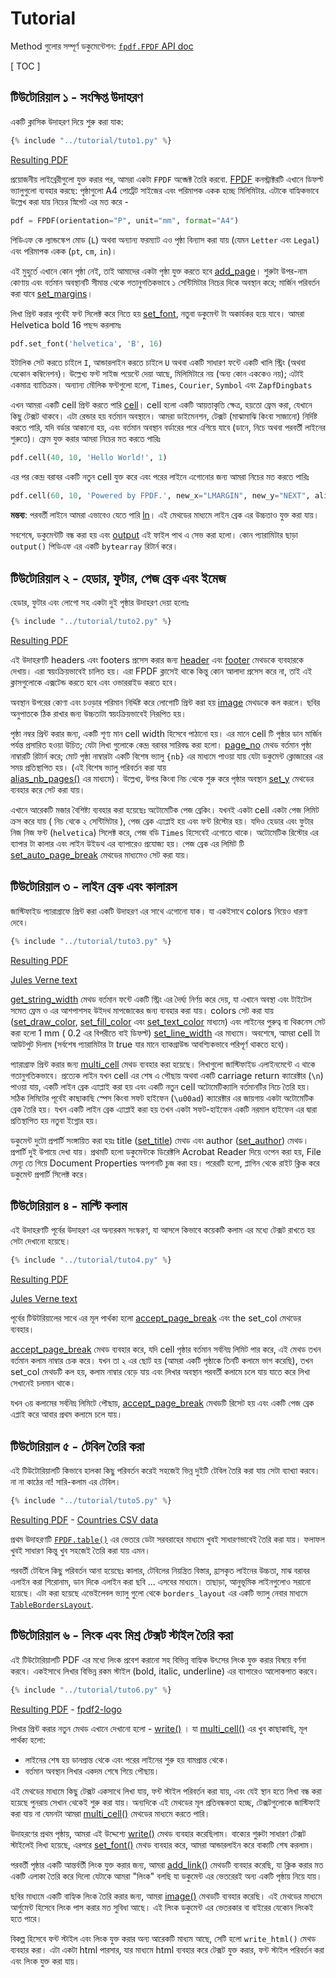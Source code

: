 # Tutorial #

Method গুলোর সম্পূর্ণ ডকুমেন্টেশন: [`fpdf.FPDF` API doc](https://pyfpdf.github.io/fpdf2/fpdf/fpdf.html#fpdf.fpdf.FPDF)

[ TOC ]

## টিউটোরিয়াল ১ - সংক্ষিপ্ত উদাহরণ ##

একটি ক্লাসিক উদাহরণ দিয়ে শুরু করা যাক:

```python
{% include "../tutorial/tuto1.py" %}
```

[Resulting PDF](https://github.com/py-pdf/fpdf2/raw/master/tutorial/tuto1.pdf)

প্রয়োজনীয় লাইব্রেরীগুলো যুক্ত করার পর, আমরা একটা `FPDF` অব্জেক্ট তৈরি করবো. 
[FPDF](fpdf/fpdf.html#fpdf.fpdf.FPDF) কনস্ট্রাক্টরটি এখানে ডিফল্ট ভ্যালুগুলো ব্যবহার করছে: 
পৃষ্ঠাগুলো A4 পোর্ট্রেট সাইজের এবং পরিমাপক একক হচ্ছে মিলিমিটার.
এটাকে বাহ্যিকভাবে উল্লেখ করা যায় নিচের স্নিপেট এর মত করে -

```python
pdf = FPDF(orientation="P", unit="mm", format="A4")
```

পিডিএফ কে ল্যান্ডস্কেপ মোড (`L`) অথবা অন্যান্য ফরম্যাট এও পৃষ্ঠা বিন্যাস করা যায় (যেমন `Letter` এবং `Legal`) 
এবং পরিমাপক একক (`pt`, `cm`, `in`)।


এই মুহুর্তে এখানে কোন পৃষ্ঠা নেই, তাই আমাদের একটা পৃষ্ঠা যুক্ত করতে হবে
[add_page](fpdf/fpdf.html#fpdf.fpdf.FPDF.add_page)। শুরুটা উপর-নাম কোণায় এবং বর্তমান অবস্থানটি
সীমান্ত থেকে গতানুগতিকভাবে ১ সেন্টিমিটার নিচের দিকে অবস্থান করে; মার্জিন পরিবর্তন করা যাবে 
[set_margins](fpdf/fpdf.html#fpdf.fpdf.FPDF.set_margins)।

লিখা প্রিন্ট করার পূর্বেই ফন্ট সিলেক্ট করে নিতে হয় [set_font](fpdf/fpdf.html#fpdf.fpdf.FPDF.set_font), 
নতুবা ডকুমেন্ট টা অকার্যকর হয়ে যাবে। আমরা Helvetica bold 16 পছন্দ করলামঃ 

```python
pdf.set_font('helvetica', 'B', 16)
```

ইটালিক সেট করতে চাইলে `I`, আন্ডারলাইন করতে চাইলে `U` অথবা একটি সাধারণ ফন্টে একটি খালি স্ট্রিং 
(অথবা যেকোন কম্বিনেশন)। উল্লেখ্য ফন্ট সাইজ পয়েন্টে দেয়া আছে, মিলিমিটারে নয় (অন্য কোন এককেও নয়);
এটাই একমাত্র ব্যাতিক্রম। অন্যান্য মৌলিক ফন্টগুলো হলো, `Times`, `Courier`, `Symbol` এবং `ZapfDingbats`

এখন আমরা একটি cell প্রিন্ট করতে পারি [cell](fpdf/fpdf.html#fpdf.fpdf.FPDF.cell)। cell হলো একটি আয়তাকৃতি
ক্ষেত্র, হয়তো ফ্রেম করা, যেখানে কিছু টেক্সট থাকবে। এটা রেন্ডার হয় বর্তমান অবস্থানে। আমরা ডাইমেনশন, 
টেক্সট (মাঝামাঝি কিংবা সাজানো) নির্দিষ্ট করতে পারি, যদি বর্ডার আকানো হয়, এবং বর্তমান অবস্থান বর্ডারের পরে এগিয়ে যাবে
(ডানে, নিচে অথবা পরবর্তী লাইনের শুরুতে)। ফ্রেম যুক্ত করার আমরা নিচের মত করতে পারিঃ

```python
pdf.cell(40, 10, 'Hello World!', 1)
```

এর পর কেন্দ্র বরাবর একটি নতুন cell যুক্ত করে এবং পরের লাইনে এগোনোর জন্য আমরা নিচের মত করতে পারিঃ

```python
pdf.cell(60, 10, 'Powered by FPDF.', new_x="LMARGIN", new_y="NEXT", align='C')
```

**মন্তব্য**: পরবর্তী লাইনে আমরা এভাবেও যেতে পারি [ln](fpdf/fpdf.html#fpdf.fpdf.FPDF.ln)। এই মেথডের 
মাধ্যমে লাইন ব্রেক এর উচ্চতাও যুক্ত করা যায়।

সবশেষে, ডকুমেন্টটি বন্ধ করা হয় এবং [output](fpdf/fpdf.html#fpdf.fpdf.FPDF.output) এই ফাইল পাথ 
এ সেভ করা হলো। কোন প্যারামিটার ছাড়া `output()` পিডিএফ এর একটি `bytearray` রিটার্ন করে। 

## টিউটোরিয়াল ২ - হেডার, ফুটার, পেজ ব্রেক এবং ইমেজ ##

হেডার, ফুটার এবং লোগো সহ একটা দুই পৃষ্ঠার উদাহরণ দেয়া হলোঃ

```python
{% include "../tutorial/tuto2.py" %}
```

[Resulting PDF](https://github.com/py-pdf/fpdf2/raw/master/tutorial/tuto2.pdf)

এই উদাহরণটি headers এবং footers প্রসেস করার জন্য [header](fpdf/fpdf.html#fpdf.fpdf.FPDF.header) এবং 
[footer](fpdf/fpdf.html#fpdf.fpdf.FPDF.footer) মেথডকে ব্যবহারকে দেখায়। এরা স্বয়ংক্রিয়ভাবেই চালিত হয়। 
এরা FPDF ক্লাসেই থাকে কিন্তু কোন আলাদা প্রসেস করে না, তাই এই ক্লাসগুলোকে এক্সটেন্ড করতে হবে এবং 
ওভাররাইড করতে হবে।

অবস্থান উপরের কোণা এবং চওড়ার পরিমান নির্দ্দিষ্ট করে লোগোটি প্রিন্ট করা হয় 
[image](fpdf/fpdf.html#fpdf.fpdf.FPDF.image) মেথডকে কল করলে। ছবির অনুপাতকে ঠিক রাখার জন্য
 উচ্চতাটা স্বয়ংক্রিয়ভাবেই নিরূপিত হয়। 

পৃষ্ঠা নম্বর প্রিন্ট করার জন্য, একটি শূণ্য মান cell width হিসেবে পাঠানো হয়। এর মানে cell টি 
পৃষ্ঠার ডান মার্জিন পর্যন্ত প্রসারিত হওয়া উচিত; যেটা লিখা গুলোকে কেন্দ্র বরাবর সারিবদ্ধ করা হলো। 
[page_no](fpdf/fpdf.html#fpdf.fpdf.FPDF.page_no) মেথড বর্তমান পৃষ্ঠা নাম্বারটি রিটার্ন করে; 
মোট পৃষ্ঠা নাম্বারটা একটি বিশেষ ভ্যালু `{nb}` এর মাধ্যমে পাওয়া যায় যেটা ডকুমেন্ট ক্লোজারের এর 
সময় প্রতিস্থাপিত হয়। (এই বিশেষ ভ্যালু পরিবর্তন করা যায়  
[alias_nb_pages()](fpdf/fpdf.html#fpdf.fpdf.FPDF.alias_nb_pages) এর মাধ্যমে)। উল্লেখ্য, 
  উপর কিংবা নিচ থেকে শুরু করে পৃষ্ঠার অবস্থান [set_y](fpdf/fpdf.html#fpdf.fpdf.FPDF.set_y) 
  মেথডের ব্যবহার করে সেট করা যায়। 

এখানে আরেকটি মজার বৈশিষ্ট্য ব্যবহার করা হয়েছেঃ অটোমেটিক পেজ ব্রেকিং। যখনই একটা cell একটা 
পেজ লিমিট ক্রস করে যায় ( নিচ থেকে ২ সেন্টিমিটার ), পেজ ব্রেক এ্যাপ্লাই হয় এবং ফন্ট রিস্টোর হয়। 
যদিও হেডার এবং ফুটার নিজ নিজ ফন্ট (`helvetica`) সিলেক্ট করে, পেজ বডি `Times` হিসেবেই 
এগোতে থাকে। অটোমেটিক রিস্টোর এর ব্যাপার টা কালার এবং লাইন উইডথ এর ব্যাপারেও প্রযোজ্য হয়। 
পেজ ব্রেক এর লিমিট টি [set_auto_page_break](fpdf/fpdf.html#fpdf.fpdf.FPDF.set_auto_page_break) 
মেথডের মাধ্যমেও সেট করা যায়।

## টিউটোরিয়াল ৩ - লাইন ব্রেক এবং কালারস ##

জাস্টিফাইড প্যারাগ্রাফে প্রিন্ট করা একটি উদাহরণ এর সাথে এগোনো যাক। যা একইসাথে colors নিয়েও ধারণা দেবে। 

```python
{% include "../tutorial/tuto3.py" %}
```

[Resulting PDF](https://github.com/py-pdf/fpdf2/raw/master/tutorial/tuto3.pdf)

[Jules Verne text](https://github.com/py-pdf/fpdf2/raw/master/tutorial/20k_c1.txt)

[get_string_width](fpdf/fpdf.html#fpdf.fpdf.FPDF.get_string_width) মেথড বর্তমান ফন্টে একটি স্ট্রিং এর 
দৈর্ঘ্য নির্ণয় করে দেয়, যা এখানে অবস্থা এবং টাইটেল সমেত ফ্রেম ও এর আশপাশসহ উইদথ মাপজোকের জন্য ব্যবহার 
করা যায়। colors সেট করা যায় ([set_draw_color](fpdf/fpdf.html#fpdf.fpdf.FPDF.set_draw_color), 
[set_fill_color](fpdf/fpdf.html#fpdf.fpdf.FPDF.set_fill_color) এবং
[set_text_color](fpdf/fpdf.html#fpdf.fpdf.FPDF.set_text_color) মাধ্যমে) এবং লাইনের পুরুত্ব বা থিকনেস সেট 
করা হলো 1 mm ( 0.2 এর বিপরীতে বাই ডিফল্ট) [set_line_width](fpdf/fpdf.html#fpdf.fpdf.FPDF.set_line_width) 
এর মাধ্যমে। অবশেষে, আমরা cell টা আউটপুট দিলাম (সর্বশেষ প্যারামিটার টা true যার মানে ব্যাকগ্রাউন্ড আবশ্যিকভাবে 
পরিপূর্ণ থাকতে হবে)। 

প্যারাগ্রাফ প্রিন্ট করার জন্য [multi_cell](fpdf/fpdf.html#fpdf.fpdf.FPDF.multi_cell) মেথড ব্যবহার করা হয়েছে। লিখাগুলো জাস্টিফাইড এলাইনমেন্টে 
এ থাকে গতানুগতিকভাবে। প্রত্যেক লাইন যখন cell এর শেষ এ পৌছায় অথবা একটি carriage return ক্যারেক্টার (`\n`) পাওয়া যায়, একটি লাইন ব্রেক 
এ্যাপ্লাই করা হয় এবং একটি নতুন cell অটোমেটিক্যালি বর্তমানটির নিচে তৈরি হয়।
সঠিক লিমিটের পূর্বেই কাছাকাছি স্পেস কিংবা সফট হাইফেন (`\u00ad`) ক্যারেক্টার এর জায়গায় একটা অটোমেটিক ব্রেক তৈরি হয়। 
যখন একটি লাইন ব্রেক এ্যাপ্লাই করা হয় তখন একটা সফট-হাইফেন একটি নরমাল হাইফেন এর দ্বারা প্রতিস্থাপিত হয় নতুবা ইগ্নোর হয়। 

ডকুমেন্ট দুটো প্রপার্টি সংঙ্গায়িত করা হয়ঃ title ([set_title](fpdf/fpdf.html#fpdf.fpdf.FPDF.set_title)) মেথড এবং 
author ([set_author](fpdf/fpdf.html#fpdf.fpdf.FPDF.set_author)) মেথড। প্রপার্টি দুই উপায়ে দেখা যায়।
প্রথমটি হলো ডকুমেন্টকে ডিরেক্টলি Acrobat Reader দিয়ে ওপেন করা হয়, File মেন্যূ তে গিয়ে Document Properties 
অপশনটি চুজ করা হয়। পরেরটি হলো, প্লাগিন থেকে রাইট ক্লিক করে ডকুমেন্ট প্রপার্টি সিলেক্ট করে। 

## টিউটোরিয়াল ৪ - মাল্টি কলাম ##

এই উদাহরণটি পূর্বের উদাহরণ এর অন্যরকম সংস্করণ, যা আসলে কিভাবে কয়েকটি কলাম এর মধ্যে টেক্সট রাখতে হয় 
সেটা দেখানো হয়েছে। 

```python
{% include "../tutorial/tuto4.py" %}
```

[Resulting PDF](https://github.com/py-pdf/fpdf2/raw/master/tutorial/tuto4.pdf)

[Jules Verne text](https://github.com/py-pdf/fpdf2/raw/master/tutorial/20k_c1.txt)

পূর্বের টিউটরিয়ালের সাথে এর মূল পার্থক্য হলো 
[accept_page_break](fpdf/fpdf.html#fpdf.fpdf.FPDF.accept_page_break) এবং the set_col মেথডের ব্যবহার।

[accept_page_break](fpdf/fpdf.html#fpdf.fpdf.FPDF.accept_page_break) মেথড ব্যবহার করে, যদি cell পৃষ্ঠার বর্তমান
 সর্বনিম্ন লিমিট পার করে, এই মেথড তখন বর্তমান কলাম নাম্বার চেক করে। যখন তা ২ এর ছোট হয় (আমরা একটি পৃষ্ঠাকে তিনটি 
 কলামে ভাগ করেছি), তখন set_col মেথডটি কল হয়, কলাম নাম্বার বেড়ে যায় এবং লিখার অবস্থান পরবর্তী কলামে চলে যায় যাতে 
 করে লিখা সেখানেই চলমান থাকে। 

যখন ৩য় কলামের সর্বনিম্ন লিমিটে পৌছায়, [accept_page_break](fpdf/fpdf.html#fpdf.fpdf.FPDF.accept_page_break) মেথডটি 
রিসেট হয় এবং একটি পেজ ব্রেক এপ্লাই করে আবার প্রথম কলামে চলে যায়। 

## টিউটোরিয়াল ৫ - টেবিল তৈরি করা ##

এই টিউটোরিয়ালটি কিভাবে হালকা কিছু পরিবর্তন করেই সহজেই ভিন্ন দুইটি টেবিল তৈরি করা যায় সেটা ব্যাখ্যা করবে। 
না না কাঠের না! সারি-কলাম এর টেবিল।

```python
{% include "../tutorial/tuto5.py" %}
```

[Resulting PDF](https://github.com/py-pdf/fpdf2/raw/master/tutorial/tuto5.pdf) -
[Countries CSV data](https://github.com/py-pdf/fpdf2/raw/master/tutorial/countries.txt)

প্রথম উদাহরণটি [`FPDF.table()`](https://pyfpdf.github.io/fpdf2/Tables.html) এর ভেতরে ডেটা সরবরাহের মাধ্যমে 
খুবই সাধারণভাবেই তৈরি করা যায়।  ফলাফল খুবই সাধারণ কিন্তু খুব সহজেই তৈরি করা যায় এমন।

পরবর্তী টেবিলে কিছু পরিবর্তন আনা হয়েছেঃ কালার, টেবিলের নিয়ন্ত্রিত বিস্তার, হ্রাসকৃত লাইনের উচ্চতা, মাঝ বরাবর এলাইন করা শিরোনাম,
 ডান দিকে এলাইন করা ছবি ... এসবের মাধ্যমে। 
 তাছাড়া, আনুভূমিক লাইনগুলোও সরানো হয়েছে। এটা করা হয়েছে এভেইলেবল ভ্যালু গুলো থেকে `borders_layout` এর একটি ভ্যালু 
 নেবার মাধ্যমে [`TableBordersLayout`](https://pyfpdf.github.io/fpdf2/fpdf/enums.html#fpdf.enums.TableBordersLayout).


## টিউটোরিয়াল ৬ - লিংক এবং মিশ্র টেক্সট স্টাইল তৈরি করা ##

এই টিউটোরিয়ালটি PDF এর মধ্যে লিংক প্রবেশ করানো সহ বিভিন্ন বাহ্যিক উৎসের লিংক যুক্ত করার বিষয়ে বর্ণনা করবে। 
একইসাথে লিখার বিভিন্ন রকম স্টাইল (bold, italic, underline) এর ব্যাপারেও আলোকপাত করবে।

```python
{% include "../tutorial/tuto6.py" %}
```

[Resulting PDF](https://github.com/py-pdf/fpdf2/raw/master/tutorial/tuto6.pdf) -
[fpdf2-logo](https://raw.githubusercontent.com/py-pdf/fpdf2/master/docs/fpdf2-logo.png)

লিখার প্রিন্ট করার নতুন মেথড এখানে দেখানো হলো - 
 [write()](https://pyfpdf.github.io/fpdf2/fpdf/fpdf.html#fpdf.fpdf.FPDF.write)
। যা 
 [multi_cell()](https://pyfpdf.github.io/fpdf2/fpdf/fpdf.html#fpdf.fpdf.FPDF.multi_cell)
 এর খুব কাছাকাছি, মূল পার্থক্য হলো:

- লাইনের শেষ হয় ডানপ্রান্ত থেকে এবং পরের লাইনের শুরু হয় বামপ্রান্ত থেকে।
- বর্তমান অবস্থান লিখার একদম শেষে গিয়ে পৌছায়।

এই মেথডের মাধ্যমে কিছু টেক্সট একসাথে লিখা যায়, ফন্ট স্টাইল পরিবর্তন করা যায়, এবং যেই স্থান হতে লিখা 
 বন্ধ করা হয়েছে পুনরায় সেখান থেকেই শুরু করা যায়।
অন্যদিকে এই মেথডের মূল প্রতিবন্ধকতা হচ্ছে, টেক্সটগুলোকে জাস্টিফাই করা যায় না যেমনটা আমরা 
 [multi_cell()](https://pyfpdf.github.io/fpdf2/fpdf/fpdf.html#fpdf.fpdf.FPDF.multi_cell) মেথডের 
 মাধ্যমে করতে পারি।

উদাহরণের প্রথম পৃষ্ঠায়, আমরা এই উদ্দেশ্যে 
 [write()](https://pyfpdf.github.io/fpdf2/fpdf/fpdf.html#fpdf.fpdf.FPDF.write) মেথড ব্যবহার করেছিলাম। 
 বাক্যের শুরুটা সাধারণ টেক্সট স্টাইলেই লিখা হয়েছে, এরপরে 
 [set_font()](https://pyfpdf.github.io/fpdf2/fpdf/fpdf.html#fpdf.fpdf.FPDF.set_font) মেথড ব্যবহার করে, 
 আমরা আন্ডারলাইন করে বাক্যটি শেষ করলাম।

পরবর্তী পৃষ্ঠার একটি আন্তর্বর্তী লিংক যুক্ত করার জন্য, আমরা 
 [add_link()](https://pyfpdf.github.io/fpdf2/fpdf/fpdf.html#fpdf.fpdf.FPDF.add_link) মেথডটি ব্যবহার করেছি, 
 যা ক্লিক করার মত একটি এলাকা তৈরি করে দিলো যেটাকে আমরা "লিংক" বলছি যা ডকুমেন্ট এর ভেতরেরই অন্য একটি 
 পৃষ্ঠায় নিয়ে যায়।

ছবির মাধ্যমে একটি বাহ্যিক লিংক তৈরি করার জন্য, আমরা 
 [image()](https://pyfpdf.github.io/fpdf2/fpdf/fpdf.html#fpdf.fpdf.FPDF.image) মেথডটি ব্যবহার করেছি। 
 এই মেথডের মাধ্যমে আর্গুমেন্ট হিসেবে লিংক পাস করার মত সুবিধা আছে। এই লিংক ডকুমেন্ট এর ভেতরকার বা বাইরের যেকোন 
 লিংকই হতে পারে।

বিকল্প হিসেবে ফন্ট স্টাইল এবং লিংক যুক্ত করার অন্য আরেকটি মাধ্যম আছে, সেটি হলো `write_html()` 
 মেথড ব্যবহার করা। এটা একটা html পারসার, যার মাধ্যমে html ব্যবহার করে টেক্সট যুক্ত করার, ফন্ট 
 স্টাইল পরিবর্তন করা এবং লিংক যুক্ত করা যায়।
